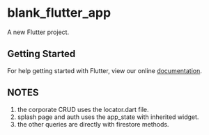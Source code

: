 # blank_flutter_app

A new Flutter project.

## Getting Started

For help getting started with Flutter, view our online
[documentation](https://flutter.io/).

## NOTES

1. the corporate CRUD uses the locator.dart file.
2. splash page and auth uses the app_state with inherited widget.
3. the other queries are directly with firestore methods.
